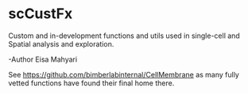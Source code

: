 # scCustFx

Custom and in-development functions and utils used in single-cell and Spatial analysis and exploration. 

-Author Eisa Mahyari

See https://github.com/bimberlabinternal/CellMembrane as many fully vetted functions have found their final home there.
